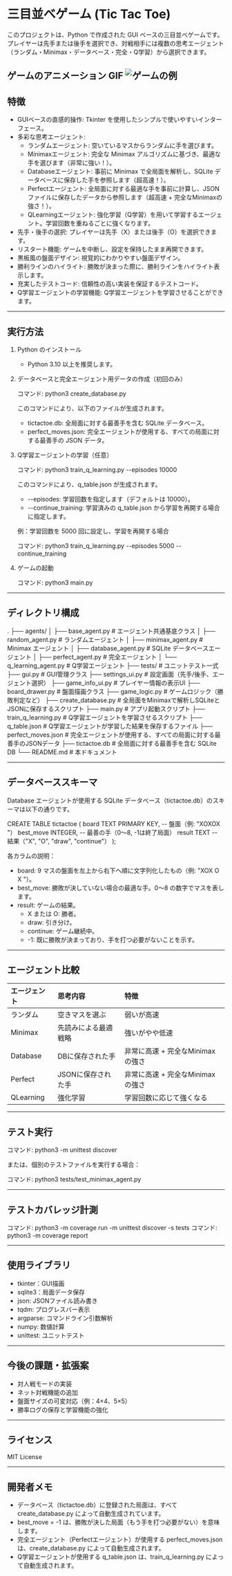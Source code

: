 # 三目並べゲーム (Tic Tac Toe)

このプロジェクトは、Python で作成された GUI ベースの三目並べゲームです。プレイヤーは先手または後手を選択でき、対戦相手には複数の思考エージェント（ランダム・Minimax・データベース・完全・Q学習）から選択できます。

ゲームのアニメーション GIF
![ゲームの例](images/game.gif)
---

## 特徴

- GUIベースの直感的操作: Tkinter を使用したシンプルで使いやすいインターフェース。
- 多彩な思考エージェント:
  - ランダムエージェント: 空いているマスからランダムに手を選びます。
  - Minimaxエージェント: 完全な Minimax アルゴリズムに基づき、最適な手を選びます（非常に強い！）。
  - Databaseエージェント: 事前に Minimax で全局面を解析し、SQLite データベースに保存した手を参照します（超高速！）。
  - Perfectエージェント: 全局面に対する最適な手を事前に計算し、JSONファイルに保存したデータから参照します（超高速 + 完全なMinimaxの強さ！）。
  - QLearningエージェント: 強化学習（Q学習）を用いて学習するエージェント。学習回数を重ねるごとに強くなります。
- 先手・後手の選択: プレイヤーは先手（X）または後手（O）を選択できます。
- リスタート機能: ゲームを中断し、設定を保持したまま再開できます。
- 黒板風の盤面デザイン: 視覚的にわかりやすい盤面デザイン。
- 勝利ラインのハイライト: 勝敗が決まった際に、勝利ラインをハイライト表示します。
- 充実したテストコード: 信頼性の高い実装を保証するテストコード。
- Q学習エージェントの学習機能: Q学習エージェントを学習させることができます。

---

## 実行方法

1. Python のインストール
   - Python 3.10 以上を推奨します。

2. データベースと完全エージェント用データの作成（初回のみ）

   コマンド: python3 create_database.py

   このコマンドにより、以下のファイルが生成されます。
   - tictactoe.db: 全局面に対する最善手を含む SQLite データベース。
   - perfect_moves.json: 完全エージェントが使用する、すべての局面に対する最善手の JSON データ。

3. Q学習エージェントの学習（任意）

   コマンド: python3 train_q_learning.py --episodes 10000

   このコマンドにより、q_table.json が生成されます。
   - --episodes: 学習回数を指定します（デフォルトは 10000）。
   - --continue_training: 学習済みの q_table.json から学習を再開する場合に指定します。

   例：学習回数を 5000 回に設定し、学習を再開する場合

   コマンド: python3 train_q_learning.py --episodes 5000 --continue_training

4. ゲームの起動

   コマンド: python3 main.py

---

## ディレクトリ構成

.
├── agents/
│   ├── base_agent.py        # エージェント共通基底クラス
│   ├── random_agent.py      # ランダムエージェント
│   ├── minimax_agent.py     # Minimax エージェント
│   ├── database_agent.py    # SQLite データベースエージェント
│   ├── perfect_agent.py     # 完全エージェント
│   └── q_learning_agent.py  # Q学習エージェント
├── tests/                   # ユニットテスト一式
├── gui.py                   # GUI管理クラス
├── settings_ui.py           # 設定画面（先手/後手、エージェント選択）
├── game_info_ui.py          # プレイヤー情報の表示UI
├── board_drawer.py          # 盤面描画クラス
├── game_logic.py            # ゲームロジック（勝敗判定など）
├── create_database.py       # 全局面をMinimaxで解析しSQLiteとJSONに保存するスクリプト
├── main.py                  # アプリ起動スクリプト
├── train_q_learning.py      # Q学習エージェントを学習させるスクリプト
├── q_table.json             # Q学習エージェントが学習した結果を保存するファイル
├── perfect_moves.json       # 完全エージェントが使用する、すべての局面に対する最善手のJSONデータ
├── tictactoe.db             # 全局面に対する最善手を含む SQLite DB
└── README.md                # 本ドキュメント

---

## データベーススキーマ

Database エージェントが使用する SQLite データベース（tictactoe.db）のスキーマは以下の通りです。

CREATE TABLE tictactoe (
    board TEXT PRIMARY KEY,     -- 盤面（例: "XOXOX    "）
    best_move INTEGER,          -- 最善の手（0〜8, -1は終了局面）
    result TEXT                 -- 結果（"X", "O", "draw", "continue"）
);

各カラムの説明：

- board: 9 マスの盤面を左上から右下へ順に文字列化したもの（例: "XOX O X  "）。
- best_move: 勝敗が決していない場合の最適な手。0〜8 の数字でマスを表します。
- result: ゲームの結果。
    - X または O: 勝者。
    - draw: 引き分け。
    - continue: ゲーム継続中。
    - -1: 既に勝敗が決まっており、手を打つ必要がないことを示す。

---

## エージェント比較

| エージェント     | 思考内容           | 特徴                               |
| :--------------- | :----------------- | :--------------------------------- |
| ランダム         | 空きマスを選ぶ     | 弱いが高速                         |
| Minimax          | 先読みによる最適戦略 | 強いがやや低速                     |
| Database         | DBに保存された手   | 非常に高速 + 完全なMinimaxの強さ |
| Perfect          | JSONに保存された手 | 非常に高速 + 完全なMinimaxの強さ |
| QLearning        | 強化学習           | 学習回数に応じて強くなる           |

---

## テスト実行

コマンド: python3 -m unittest discover

または、個別のテストファイルを実行する場合：

コマンド: python3 tests/test_minimax_agent.py

---

## テストカバレッジ計測

コマンド: python3 -m coverage run -m unittest discover -s tests
コマンド: python3 -m coverage report

---

## 使用ライブラリ

- tkinter：GUI描画
- sqlite3：局面データ保存
- json: JSONファイル読み書き
- tqdm: プログレスバー表示
- argparse: コマンドライン引数解析
- numpy: 数値計算
- unittest: ユニットテスト

---

## 今後の課題・拡張案

- 対人戦モードの実装
- ネット対戦機能の追加
- 盤面サイズの可変対応（例：4×4、5×5）
- 勝率ログの保存と学習機能の強化

---

## ライセンス

MIT License

---

## 開発者メモ

- データベース（tictactoe.db）に登録された局面は、すべて create_database.py によって自動生成されています。
- best_move = -1 は、勝敗が決した局面（もう手を打つ必要がない）を意味します。
- 完全エージェント（Perfectエージェント）が使用する perfect_moves.json は、create_database.py によって自動生成されます。
- Q学習エージェントが使用する q_table.json は、train_q_learning.py によって自動生成されます。

